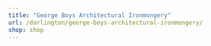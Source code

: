 ```yaml
---
title: "George Boys Architectural Ironmongery"
url: /darlington/george-boys-architectural-ironmongery/
shop: shop
---
```


